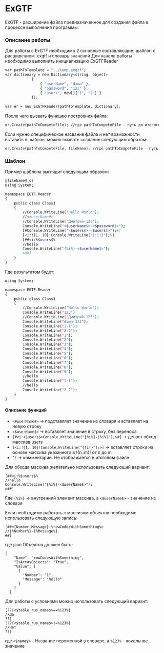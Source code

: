 # ExGTF
ExGTF - расширение файла предназначенное для создания файла в процессе выполнения программы.

### Описание работы
Для работы с ExGTF необходимо 2 основные составляющие: шаблон с расширением .exgtf и словарь значений
Для начала работы необходимо выполнить инициализацию ExGTFReader
```sh
var pathToTemplate = "../temp.exgtf";
var dictionary = new Dictionary<string, object>
            {
                { "userName", "dima" }, 
                { "password", "123" }, 
                { "users", new[]{"1", "2"} }
            });
            
var er = new ExGTFReader(pathToTemplate, dictionary);
```
После чего вызвать функцию построения файла:
```sh
er.Create(pathToCompeteFile); //где pathToCompeteFile - путь до итогого выражения
```
Если нужно специфическое название файла и нет возможности вставить в шаблон, можно вызвать создание следующим образом:
```sh
er.Create(pathToCompeteFile, fileName); //где pathToCompeteFile - путь до итогого выражения
```

### Шаблон
Пример шаблона выглядит следующим образом:
```sh
@fileName@.cs
using System;

namespace EGTF.Reader
{
    public class Class1
    {
        //Console.WriteLine("Hello World");
        //<#userName#>
        //Console.WriteLine("Дмитрий-123");
        Console.WriteLine("<$userName$>-<$password$>");
        [#Console.WriteLine("<$users$>-<$users$>");#]
        [<i:!{1..10}!Console.WriteLine("{!i!}");>]
        [##<i:%$users$%
        //hello
        Console.WriteLine("{%i%}-<$userName$>");
        >##]
    }
}
```
Где результатом будет:
```sh
using System;

namespace EGTF.Reader
{
    public class Class1
    {
        //Console.WriteLine("Hello World");
        Console.WriteLine("123")
        //Console.WriteLine("Дмитрий-123");
        Console.WriteLine("dima-123");
        Console.WriteLine("1-1");
        Console.WriteLine("2-2");
        Console.WriteLine("1");
        Console.WriteLine("2");
        Console.WriteLine("3");
        Console.WriteLine("4");
        Console.WriteLine("5");
        Console.WriteLine("6");
        Console.WriteLine("7");
        Console.WriteLine("8");
        Console.WriteLine("9");
        //hello
        Console.WriteLine("1-1");
        //hello
        Console.WriteLine("2-2");
    }
}
```

#### Описание функций
* ```<#userName#>``` -> подставляет значение из словаря и вставляет на новую строку
* ```<$userName$>``` -> вставляет значение в строку, без переноса
* ```[#<i:<$users$>Console.WriteLine("{%i%}-{%i%}");>#]``` -> делает обход массива users
* ```[<i:!{1..10}!Console.WriteLine("{!i!}");>]``` -> вставляет строки на основе массива указанного в !{n..m}! от n до m
* ```^!``` -> комментарий. Не отображается в итоговом файле

Для обхода массива желательно использовать следующий вариант:
 ```
[##<i:%$users$%
//hello
Console.WriteLine("{%i%}-<$userName$>");
>##]
``` 
Где ```{%i%}``` -> внутренний элемент массива, а ```<$userName$>``` - значение из словаря

Если необходимо работать с массивом объектов необходимо использовать следующую запись:
```
[##<{Number,Message}:%rowCodesWithSomething%>
//{%Number%}-{%Message%}
##]
```
где json Объектов должен быть:
```
{
    "Name": "rowCodesWithSomething",
    "IsArrayObjects": "True",
    "Value": [
      {
        "Number": "1",
        "Message": "hello"
      }
    ]
  }
```

Для работы с условиями можно использовать следующий вариант:
```
[??{<$table_rus_name$>==%123%}
//Да
??]
[??{<$table_rus_name$>!=%123%}
//Нет
??]
```
где ```<$name$>``` - Название переменной в словаре, а ```%123%``` - локальное значение 